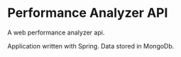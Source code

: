 # Performance Analyzer API
A web performance analyzer api.

Application written with Spring. Data stored in MongoDb.